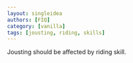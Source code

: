 ```yaml
---
layout: singleidea
authors: [FIQ]
category: [vanilla]
tags: [jousting, riding, skills]
---
```

Jousting should be affected by riding skill.

